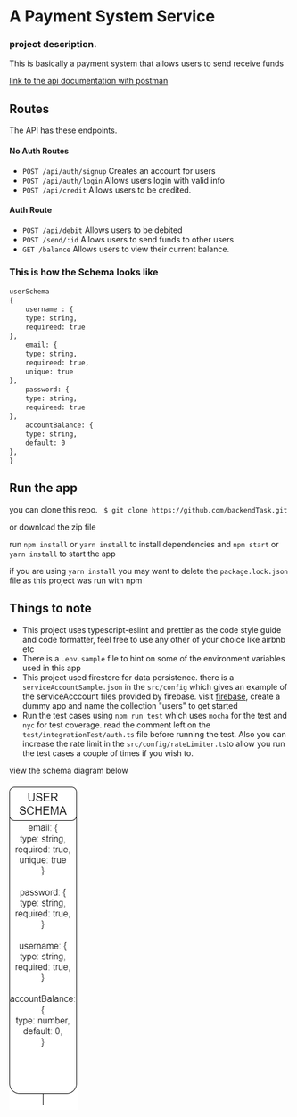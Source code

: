 # A Payment System Service

### project description.
This is basically a payment system that allows users to send receive funds 

[link to the api documentation with postman](https://documenter.getpostman.com/view/10653175/2s9YRGw8Ee)
## Routes

The API has these endpoints.

#### No Auth Routes

- `POST /api/auth/signup` Creates an account for users
- `POST /api/auth/login` Allows users login with valid info
- `POST /api/credit` Allows users to be credited.

#### Auth Route

- `POST /api/debit` Allows users to be debited
- `POST /send/:id` Allows users to send funds to other users
- `GET /balance` Allows users to view their current balance.

### This is how the Schema looks like

```
userSchema
{
    username : {
    type: string,
    requireed: true
},
    email: {
    type: string,
    requireed: true,
    unique: true
},
    password: {
    type: string,
    requireed: true
},
    accountBalance: {
    type: string,
    default: 0
},
}

```

## Run the app

you can clone this repo.
   ` $ git clone https://github.com/backendTask.git`

or download the zip file

run ` npm install ` or ` yarn install ` to install dependencies and ` npm start ` or ` yarn install ` to start the app

if you are using ` yarn install ` you may want to delete the ` package.lock.json ` file as this project was run with npm

## Things to note

- This project uses typescript-eslint and prettier as the code style guide and code formatter, feel free to use any other of your choice like airbnb etc
- There is a `.env.sample` file to hint on some of the environment variables used in this app
- This project used firestore for data persistence. there is a `serviceAccountSample.json` in the `src/config` which gives an example of the serviceAcccount files provided by firebase. visit [firebase](https://console.firebase.google.com), create a dummy app and name the collection "users" to get started
- Run the test cases using ` npm run test ` which uses `mocha` for the test and `nyc` for test coverage. read the comment left on the `test/integrationTest/auth.ts` file before running the test. Also you can increase the rate limit in the `src/config/rateLimiter.ts`to allow you run the test cases a couple of times if you wish to.

view the schema diagram below

 ![alt text](https://github.com/Ebunwadi/backendTask/blob/main/src/model/schema.png)

  







